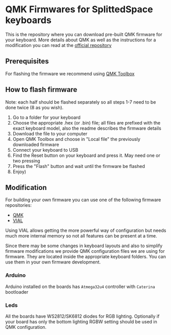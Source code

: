 
# QMK Firmwares for SplittedSpace keyboards

This is the repository where you can download pre-built QMK firmware for your keyboard. More details about QMK as well as the instructions for a modification you can read at the [official repository](https://github.com/qmk/qmk_firmware)

## Prerequisites

For flashing the firmware we recommend using [QMK Toolbox](https://github.com/qmk/qmk_toolbox)

## How to flash firmware

Note: each half should be flashed separately so all steps 1-7 need to be done twice (8 as you wish).

1. Go to a folder for your keyboard
2. Choose the appropriate .hex (or .bin) file; all files are prefixed with the exact keyboard model, also the readme describes the firmware details
3. Download the file to your computer
4. Open QMK Toolbox and choose in "Local file" the previously downloaded firmware
5. Connect your keyboard to USB
6. Find the Reset button on your keyboard and press it.  May need one or two pressing
7. Press the "Flash" button and wait until the firmware be flashed
8. Enjoy)

## Modification

For building your own firmware you can use one of the following firmware repositories:

* [QMK](https://github.com/qmk/qmk_firmware)
* [VIAL](https://github.com/vial-kb/vial-qmk)

Using VIAL allows getting the more powerful way of configuration but needs much more internal memory so not all features can be present at a time.

Since there may be some changes in keyboard layouts and also to simplify firmware modifications we provide QMK configuration files we are using for firmware. They are located inside the appropriate keyboard folders. You can use them in your own firmware development.

### Arduino

Arduino installed on the boards has ```Atmega32u4``` controller with ```Caterina``` bootloader

### Leds

All the boards have WS2812/SK6812 diodes for RGB lighting. Optionally if your board has only the bottom lighting RGBW setting should be used in QMK configuration.